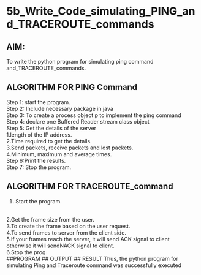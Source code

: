 # 5b_Write_Code_simulating_PING_and_TRACEROUTE_commands
## AIM:
To write the python program for simulating ping command and_TRACEROUTE_commands.
## ALGORITHM FOR PING Command
Step 1: start the program.
<BR>
Step 2: Include necessary package in java 
<BR>
Step 3: To create a process object p to implement the ping command
<BR>
Step 4: declare one Buffered Reader stream class object
<BR>
Step 5: Get the details of the server
<BR>
 1.length of the IP address.
 <BR>
 2.Time required to get the details.
 <BR>
 3.Send packets, receive packets and lost packets.
 <BR>
 4.Minimum, maximum and average times.
 <BR>
Step 6:Print the results.
<BR>
Step 7: Stop the program.
<BR>
## ALGORITHM FOR TRACEROUTE_command
1. Start the program.
<BR>
2.Get the frame size from the user.
<BR>
3.To create the frame based on the user request.
<BR>
4.To send frames to server from the client side.
<BR>
5.If your frames reach the server, it will send ACK signal to client
<BR>
otherwise it will sendNACK signal to client.
<BR>
6.Stop the prog
<BR>
##PROGRAM
## OUTPUT
## RESULT
Thus, the python program for simulating Ping and Traceroute command was successfully executed
